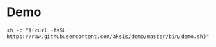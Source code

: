 # Demo

```shell
sh -c "$(curl -fsSL https://raw.githubusercontent.com/aksis/demo/master/bin/demo.sh)"
```

